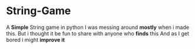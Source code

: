 # String-Game

A **Simple** String game in python
I was messing around **mostly** when i made this.
But i thought it be fun to share with anyone who **finds** this
And as I get bored i might **improve it**
